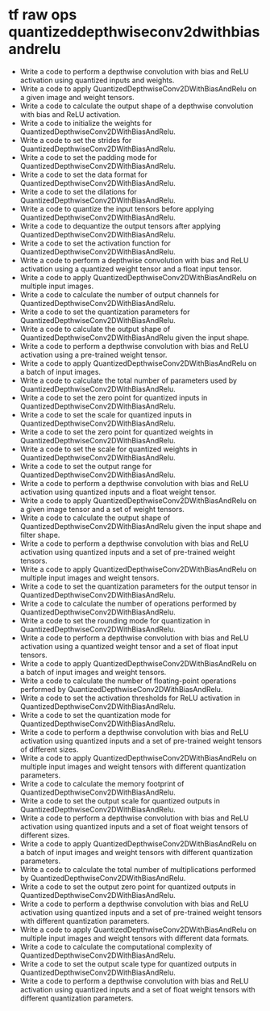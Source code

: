 # tf raw ops quantizeddepthwiseconv2dwithbiasandrelu

- Write a code to perform a depthwise convolution with bias and ReLU activation using quantized inputs and weights.
- Write a code to apply QuantizedDepthwiseConv2DWithBiasAndRelu on a given image and weight tensors.
- Write a code to calculate the output shape of a depthwise convolution with bias and ReLU activation.
- Write a code to initialize the weights for QuantizedDepthwiseConv2DWithBiasAndRelu.
- Write a code to set the strides for QuantizedDepthwiseConv2DWithBiasAndRelu.
- Write a code to set the padding mode for QuantizedDepthwiseConv2DWithBiasAndRelu.
- Write a code to set the data format for QuantizedDepthwiseConv2DWithBiasAndRelu.
- Write a code to set the dilations for QuantizedDepthwiseConv2DWithBiasAndRelu.
- Write a code to quantize the input tensors before applying QuantizedDepthwiseConv2DWithBiasAndRelu.
- Write a code to dequantize the output tensors after applying QuantizedDepthwiseConv2DWithBiasAndRelu.
- Write a code to set the activation function for QuantizedDepthwiseConv2DWithBiasAndRelu.
- Write a code to perform a depthwise convolution with bias and ReLU activation using a quantized weight tensor and a float input tensor.
- Write a code to apply QuantizedDepthwiseConv2DWithBiasAndRelu on multiple input images.
- Write a code to calculate the number of output channels for QuantizedDepthwiseConv2DWithBiasAndRelu.
- Write a code to set the quantization parameters for QuantizedDepthwiseConv2DWithBiasAndRelu.
- Write a code to calculate the output shape of QuantizedDepthwiseConv2DWithBiasAndRelu given the input shape.
- Write a code to perform a depthwise convolution with bias and ReLU activation using a pre-trained weight tensor.
- Write a code to apply QuantizedDepthwiseConv2DWithBiasAndRelu on a batch of input images.
- Write a code to calculate the total number of parameters used by QuantizedDepthwiseConv2DWithBiasAndRelu.
- Write a code to set the zero point for quantized inputs in QuantizedDepthwiseConv2DWithBiasAndRelu.
- Write a code to set the scale for quantized inputs in QuantizedDepthwiseConv2DWithBiasAndRelu.
- Write a code to set the zero point for quantized weights in QuantizedDepthwiseConv2DWithBiasAndRelu.
- Write a code to set the scale for quantized weights in QuantizedDepthwiseConv2DWithBiasAndRelu.
- Write a code to set the output range for QuantizedDepthwiseConv2DWithBiasAndRelu.
- Write a code to perform a depthwise convolution with bias and ReLU activation using quantized inputs and a float weight tensor.
- Write a code to apply QuantizedDepthwiseConv2DWithBiasAndRelu on a given image tensor and a set of weight tensors.
- Write a code to calculate the output shape of QuantizedDepthwiseConv2DWithBiasAndRelu given the input shape and filter shape.
- Write a code to perform a depthwise convolution with bias and ReLU activation using quantized inputs and a set of pre-trained weight tensors.
- Write a code to apply QuantizedDepthwiseConv2DWithBiasAndRelu on multiple input images and weight tensors.
- Write a code to set the quantization parameters for the output tensor in QuantizedDepthwiseConv2DWithBiasAndRelu.
- Write a code to calculate the number of operations performed by QuantizedDepthwiseConv2DWithBiasAndRelu.
- Write a code to set the rounding mode for quantization in QuantizedDepthwiseConv2DWithBiasAndRelu.
- Write a code to perform a depthwise convolution with bias and ReLU activation using a quantized weight tensor and a set of float input tensors.
- Write a code to apply QuantizedDepthwiseConv2DWithBiasAndRelu on a batch of input images and weight tensors.
- Write a code to calculate the number of floating-point operations performed by QuantizedDepthwiseConv2DWithBiasAndRelu.
- Write a code to set the activation thresholds for ReLU activation in QuantizedDepthwiseConv2DWithBiasAndRelu.
- Write a code to set the quantization mode for QuantizedDepthwiseConv2DWithBiasAndRelu.
- Write a code to perform a depthwise convolution with bias and ReLU activation using quantized inputs and a set of pre-trained weight tensors of different sizes.
- Write a code to apply QuantizedDepthwiseConv2DWithBiasAndRelu on multiple input images and weight tensors with different quantization parameters.
- Write a code to calculate the memory footprint of QuantizedDepthwiseConv2DWithBiasAndRelu.
- Write a code to set the output scale for quantized outputs in QuantizedDepthwiseConv2DWithBiasAndRelu.
- Write a code to perform a depthwise convolution with bias and ReLU activation using quantized inputs and a set of float weight tensors of different sizes.
- Write a code to apply QuantizedDepthwiseConv2DWithBiasAndRelu on a batch of input images and weight tensors with different quantization parameters.
- Write a code to calculate the total number of multiplications performed by QuantizedDepthwiseConv2DWithBiasAndRelu.
- Write a code to set the output zero point for quantized outputs in QuantizedDepthwiseConv2DWithBiasAndRelu.
- Write a code to perform a depthwise convolution with bias and ReLU activation using quantized inputs and a set of pre-trained weight tensors with different quantization parameters.
- Write a code to apply QuantizedDepthwiseConv2DWithBiasAndRelu on multiple input images and weight tensors with different data formats.
- Write a code to calculate the computational complexity of QuantizedDepthwiseConv2DWithBiasAndRelu.
- Write a code to set the output scale type for quantized outputs in QuantizedDepthwiseConv2DWithBiasAndRelu.
- Write a code to perform a depthwise convolution with bias and ReLU activation using quantized inputs and a set of float weight tensors with different quantization parameters.